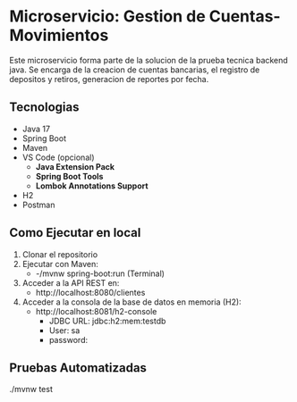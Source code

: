 # Microservicio: Gestion de Cuentas-Movimientos

Este microservicio forma parte de la solucion de la prueba tecnica backend java. Se encarga de la creacion de cuentas bancarias, el registro de depositos y retiros, generacion de reportes por fecha.

## Tecnologias
- Java 17
- Spring Boot
- Maven
- VS Code (opcional)
  - **Java Extension Pack**
  - **Spring Boot Tools**
  - **Lombok Annotations Support**
- H2
- Postman

## Como Ejecutar en local
1. Clonar el repositorio
2. Ejecutar con Maven:
   -  -/mvnw spring-boot:run (Terminal)
3. Acceder a la API REST en:
   -  http://localhost:8080/clientes
4. Acceder a la consola de la base de datos en memoria (H2):
   - http://localhost:8081/h2-console
     - JDBC URL: jdbc:h2:mem:testdb
     - User: sa
     - password:
## Pruebas Automatizadas
./mvnw test
